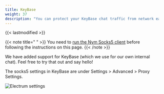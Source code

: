 ```yaml
---
title: KeyBase
weight: 37
description: "You can protect your KeyBase chat traffic from network eavesdroppers using the Nym mixnet. Here's how."
---
```

{{< lastmodified >}}

{{< note title=" " >}}
You need to [run the Nym Socks5 client](/docs/use-apps/) before following the instructions on this page.
{{< /note >}}

We have added support for KeyBase (which we use for our own internal chat). Feel free to try that out and say hello!

The socks5 settings in KeyBase are under Settings > Advanced > Proxy Settings.

![Electrum settings](/docs/images/keybase-settings.gif)
